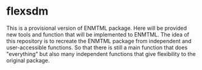 # flexsdm
This is a provisional version of ENMTML package. Here will be provided new tools and function that will be implemented to ENMTML. The idea of this repository is to recreate the ENMTML package from independent and user-accessible functions. So that there is still a main function that does "everything" but also many independent functions that give flexibility to the original package. 
